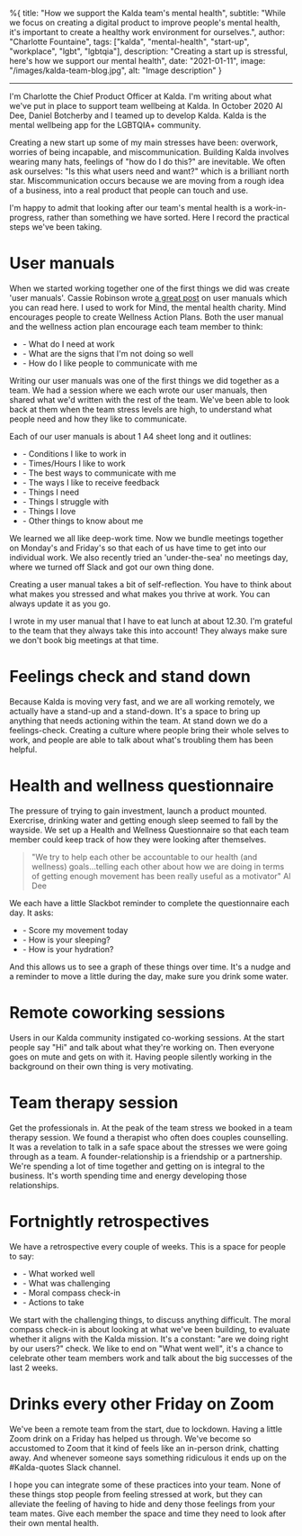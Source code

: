 %{
title: "How we support the Kalda team's mental health",
subtitle: "While we focus on creating a digital product to improve people's mental health, it's important to create a healthy work environment for ourselves.",
author: "Charlotte Fountaine",
tags: ["kalda", "mental-health", "start-up", "workplace", "lgbt", "lgbtqia"],
description: "Creating a start up is stressful, here's how we support our mental health",
date: "2021-01-11",
image: "/images/kalda-team-blog.jpg",
alt: "Image description"
}

---

I'm Charlotte the Chief Product Officer at Kalda. I'm writing about what we've put in place to support team wellbeing at Kalda. In October 2020 Al Dee, Daniel Botcherby and I teamed up to develop Kalda. Kalda is the mental wellbeing app for the LGBTQIA+ community.

Creating a new start up some of my main stresses have been: overwork, worries of being incapable, and miscommunication. Building Kalda involves wearing many hats, feelings of "how do I do this?" are inevitable. We often ask ourselves: "Is this what users need and want?" which is a brilliant north star. Miscommunication occurs because we are moving from a rough idea of a business, into a real product that people can touch and use.

I'm happy to admit that looking after our team's mental health is a work-in-progress, rather than something we have sorted. Here I record the practical steps we've been taking.

# User manuals

When we started working together one of the first things we did was create 'user manuals'. Cassie Robinson wrote [a great post](https://cassierobinson.medium.com/a-user-manual-for-me-d3a851fbc694) on user manuals which you can read here. I used to work for Mind, the mental health charity. Mind encourages people to create Wellness Action Plans.
Both the user manual and the wellness action plan encourage each team member to think:

<ul>
<li>- What do I need at work</li>
<li>- What are the signs that I'm not doing so well</li>
<li>- How do I like people to communicate with me</li>
</ul> 

Writing our user manuals was one of the first things we did together as a team. We had a session where we each wrote our user manuals, then shared what we'd written with the rest of the team. We've been able to look back at them when the team stress levels are high, to understand what people need and how they like to communicate.

Each of our user manuals is about 1 A4 sheet long and it outlines:

<ul>
<li>- Conditions I like to work in</li>
<li>- Times/Hours I like to work</li>
<li>- The best ways to communicate with me</li>
<li>- The ways I like to receive feedback</li>
<li>- Things I need</li>
<li>- Things I struggle with</li>
<li>- Things I love</li>
<li>- Other things to know about me</li>

</ul> 

We learned we all like deep-work time. Now we bundle meetings together on Monday's and Friday's so that each of us have time to get into our individual work. We also recently tried an 'under-the-sea' no meetings day, where we turned off Slack and got our own thing done.

Creating a user manual takes a bit of self-reflection. You have to think about what makes you stressed and what makes you thrive at work. You can always update it as you go.

I wrote in my user manual that I have to eat lunch at about 12.30. I'm grateful to the team that they always take this into account! They always make sure we don't book big meetings at that time.

# Feelings check and stand down

Because Kalda is moving very fast, and we are all working remotely, we actually have a stand-up and a stand-down. It's a space to bring up anything that needs actioning within the team. At stand down we do a feelings-check. Creating a culture where people bring their whole selves to work, and people are able to talk about what's troubling them has been helpful.

# Health and wellness questionnaire

The pressure of trying to gain investment, launch a product mounted. Exercrise, drinking water and getting enough sleep seemed to fall by the wayside. We set up a Health and Wellness Questionnaire so that each team member could keep track of how they were looking after themselves.

>"We try to help each other be accountable to our health (and wellness) goals…telling each other about how we are doing in terms of getting enough movement has been really useful as a motivator" Al Dee

We each have a little Slackbot reminder to complete the questionnaire each day. It asks:

<ul>
<li>- Score my movement today</li>
<li>- How is your sleeping?</li>
<li>- How is your hydration?</li>
</ul> 

And this allows us to see a graph of these things over time. It's a nudge and a reminder to move a little during the day, make sure you drink some water.

# Remote coworking sessions

Users in our Kalda community instigated co-working sessions. At the start people say "Hi" and talk about what they're working on. Then everyone goes on mute and gets on with it. Having people silently working in the background on their own thing is very motivating.

# Team therapy session

Get the professionals in. At the peak of the team stress we booked in a team therapy session. We found a therapist who often does couples counselling. It was a revelation to talk in a safe space about the stresses we were going through as a team. A founder-relationship is a friendship or a partnership. We're spending a lot of time together and getting on is integral to the business. It's worth spending time and energy developing those relationships.

# Fortnightly retrospectives

We have a retrospective every couple of weeks. This is a space for people to say:

<ul>
<li>- What worked well</li>
<li>- What was challenging</li>
<li>- Moral compass check-in</li>
<li>- Actions to take</li>
</ul> 

We start with the challenging things, to discuss anything difficult. The moral compass check-in is about looking at what we've been building, to evaluate whether it aligns with the Kalda mission. It's a constant: "are we doing right by our users?" check. We like to end on "What went well", it's a chance to celebrate other team members work and talk about the big successes of the last 2 weeks.

# Drinks every other Friday on Zoom

We've been a remote team from the start, due to lockdown. Having a little Zoom drink on a Friday has helped us through. We've become so accustomed to Zoom that it kind of feels like an in-person drink, chatting away. And whenever someone says something ridiculous it ends up on the #Kalda-quotes Slack channel.

I hope you can integrate some of these practices into your team. None of these things stop people from feeling stressed at work, but they can alleviate the feeling of having to hide and deny those feelings from your team mates. Give each member the space and time they need to look after their own mental health.


